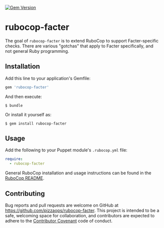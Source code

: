 [![Gem Version](https://badge.fury.io/rb/rubocop-facter.svg)](http://badge.fury.io/rb/rubocop-facter)
# rubocop-facter

The goal of `rubocop-facter` is to extend RuboCop to support Facter-specific checks.
There are various "gotchas" that apply to Facter specifically, and not general Ruby programming.

## Installation

Add this line to your application's Gemfile:

```ruby
gem 'rubocop-facter'
```

And then execute:

    $ bundle

Or install it yourself as:

    $ gem install rubocop-facter

## Usage

Add the following to your Puppet module's `.rubocop.yml` file:

```yaml
require:
  - rubocop-facter
```

General RuboCop installation and usage instructions can be found in the [RuboCop README](https://github.com/bbatsov/rubocop).

## Contributing

Bug reports and pull requests are welcome on GitHub at https://github.com/pizzaops/rubocop-facter. This project is intended to be a safe, welcoming space for collaboration, and contributors are expected to adhere to the [Contributor Covenant](http://contributor-covenant.org) code of conduct.
